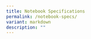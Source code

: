```yaml
---
title: Notebook Specifications
permalink: /notebook-specs/
variant: markdown
description: ""
---
```

<p></p>
<p></p>